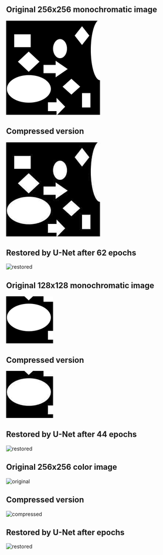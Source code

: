 ## Original 256x256 monochromatic image
![original](https://github.com/Matixo55/u-net/blob/main/samples/original_simple_256.jpg?raw=true)
## Compressed version
![compressed](https://github.com/Matixo55/u-net/blob/main/samples/compressed_simple_256.jpg?raw=true)
## Restored by U-Net after 62 epochs
![restored]()

## Original 128x128 monochromatic image
![original](https://github.com/Matixo55/u-net/blob/main/samples/original_simple_128.jpg?raw=true)
## Compressed version
![compressed](https://github.com/Matixo55/u-net/blob/main/samples/compressed_simple_128.jpg?raw=true)
## Restored by U-Net after 44 epochs
![restored]()

## Original 256x256 color image
![original]()
## Compressed version
![compressed]()
## Restored by U-Net after  epochs
![restored]()